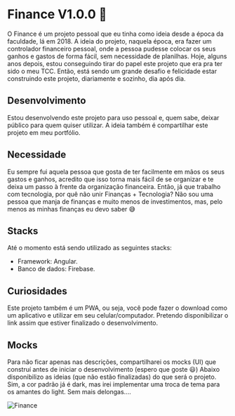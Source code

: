 # Finance V1.0.0 :money_with_wings:

O Finance é um projeto pessoal que eu tinha como ideia desde a época da faculdade, lá em 2018. A ideia do projeto, naquela época, era fazer um controlador financeiro pessoal, onde a pessoa pudesse colocar os seus ganhos e gastos de forma fácil, sem necessidade de planilhas. Hoje, alguns anos depois, estou conseguindo tirar do papel este projeto que era pra ter sido o meu TCC. Então, está sendo um grande desafio e felicidade estar construindo este projeto, diariamente e sozinho, dia após dia.

## Desenvolvimento

Estou desenvolvendo este projeto para uso pessoal e, quem sabe, deixar público para quem quiser utilizar. A ideia também é compartilhar este projeto em meu portfólio.

## Necessidade

Eu sempre fui aquela pessoa que gosta de ter facilmente em mãos os seus gastos e ganhos, acredito que isso torna mais fácil de se organizar e te deixa um passo à frente da organização financeira. Então, já que trabalho com tecnologia, por quê não unir Finanças + Tecnologia? Não sou uma pessoa que manja de finanças e muito menos de investimentos, mas, pelo menos as minhas finanças eu devo saber :sweat_smile:

## Stacks

Até o momento está sendo utilizado as seguintes stacks:
* Framework: Angular.
* Banco de dados: Firebase.

## Curiosidades

Este projeto também é um PWA, ou seja, você pode fazer o download como um aplicativo e utilizar em seu celular/computador.
Pretendo disponibilizar o link assim que estiver finalizado o desenvolvimento.

## Mocks

Para não ficar apenas nas descrições, compartilharei os mocks (UI) que construí antes de iniciar o desenvolvimento (espero que goste :smiley:)
Abaixo disponibilizo as ideias (que não estão finalizadas) do que será o projeto. Sim, a cor padrão já é dark, mas irei implementar uma troca de tema para os amantes do light.
Sem mais delongas....

![Finance](https://github.com/vsribeiro19/Finance/assets/55464528/8de2d5dd-7e3e-40b0-a001-7b3c176d1999)
